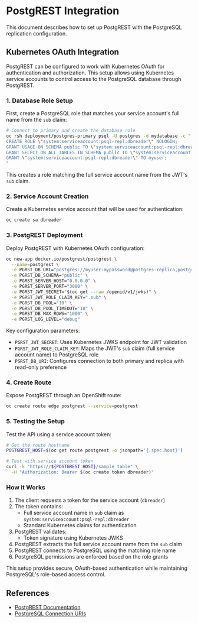 # PostgREST Integration

This document describes how to set up PostgREST with the PostgreSQL replication configuration.

## Kubernetes OAuth Integration

PostgREST can be configured to work with Kubernetes OAuth for authentication and authorization. This setup allows using Kubernetes service accounts to control access to the PostgreSQL database through PostgREST.

### 1. Database Role Setup

First, create a PostgreSQL role that matches your service account's full name from the `sub` claim:

```bash
# Connect to primary and create the database role
oc rsh deployment/postgres-primary psql -U postgres -d mydatabase -c "
CREATE ROLE \"system:serviceaccount:psql-repl:dbreader\" NOLOGIN;
GRANT USAGE ON SCHEMA public TO \"system:serviceaccount:psql-repl:dbreader\";
GRANT SELECT ON ALL TABLES IN SCHEMA public TO \"system:serviceaccount:psql-repl:dbreader\";
GRANT \"system:serviceaccount:psql-repl:dbreader\" TO myuser;
"
```

This creates a role matching the full service account name from the JWT's `sub` claim.

### 2. Service Account Creation

Create a Kubernetes service account that will be used for authentication:

```bash
oc create sa dbreader
```

### 3. PostgREST Deployment

Deploy PostgREST with Kubernetes OAuth configuration:

```bash
oc new-app docker.io/postgrest/postgrest \
  --name=postgrest \
  -e PGRST_DB_URI="postgres://myuser:mypassword@postgres-replica,postgres-primary/mydatabase?target_session_attrs=read-only" \
  -e PGRST_DB_SCHEMA="public" \
  -e PGRST_SERVER_HOST="0.0.0.0" \
  -e PGRST_SERVER_PORT="3000" \
  -e PGRST_JWT_SECRET="$(oc get --raw /openid/v1/jwks)" \
  -e PGRST_JWT_ROLE_CLAIM_KEY=".sub" \
  -e PGRST_DB_POOL="10" \
  -e PGRST_DB_POOL_TIMEOUT="10" \
  -e PGRST_DB_MAX_ROWS="1000" \
  -e PGRST_LOG_LEVEL="debug"
```

Key configuration parameters:
- `PGRST_JWT_SECRET`: Uses Kubernetes JWKS endpoint for JWT validation
- `PGRST_JWT_ROLE_CLAIM_KEY`: Maps the JWT's `sub` claim (full service account name) to PostgreSQL role
- `PGRST_DB_URI`: Configures connection to both primary and replica with read-only preference

### 4. Create Route

Expose PostgREST through an OpenShift route:

```bash
oc create route edge postgrest --service=postgrest
```

### 5. Testing the Setup

Test the API using a service account token:

```bash
# Get the route hostname
POSTGREST_HOST=$(oc get route postgrest -o jsonpath='{.spec.host}')

# Test with service account token
curl -k "https://${POSTGREST_HOST}/sample_table" \
  -H "Authorization: Bearer $(oc create token dbreader)"
```

### How it Works

1. The client requests a token for the service account (`dbreader`)
2. The token contains:
   - Full service account name in `sub` claim as `system:serviceaccount:psql-repl:dbreader`
   - Standard Kubernetes claims for authentication
3. PostgREST validates:
   - Token signature using Kubernetes JWKS
4. PostgREST extracts the full service account name from the `sub` claim
5. PostgREST connects to PostgreSQL using the matching role name
6. PostgreSQL permissions are enforced based on the role grants

This setup provides secure, OAuth-based authentication while maintaining PostgreSQL's role-based access control.

## References

- [PostgREST Documentation](https://postgrest.org/)
- [PostgreSQL Connection URIs](https://www.postgresql.org/docs/current/libpq-connect.html#LIBPQ-CONNSTRING) 